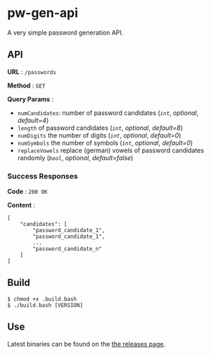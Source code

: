 # pw-gen-api
A very simple password generation API.

## API

**URL** : `/passwords`

**Method** : `GET`

**Query Params** : 
  * `numCandidates`: number of password candidates (*`int`*, *optional*, *default=4*)
  * `length` of password candidates (*`int`*, *optional*, *default=8*)
  * `numDigits` the number of digits (*`int`*, *optional*, *default=0*)
  * `numSymbols` the number of symbols (*`int`*, *optional*, *default=0*)
  * `replaceVowels` replace (german) vowels of password candidates randomly (*`bool`*, *optional*, *default=false*)

### Success Responses

**Code** : `200 OK`

**Content** :
```
[
    "candidates": [
        "password_candidate_1",
        "password_candidate_1",
        ...
        "password_candidate_n"
    ]
]
```

## Build
```
$ chmod +x .build.bash
$ ./build.bash [VERSION]
``` 
## Use
Latest binaries can be found on the [the releases page](https://github.com/mactr0n/pw-gen-api/releases/latest).
